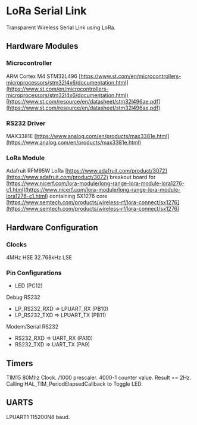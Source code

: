 # LoRa Serial Link
Transparent Wireless Serial Link using LoRa.


## Hardware Modules

### Microcontroller 
ARM Cortex M4 STM32L496 [https://www.st.com/en/microcontrollers-microprocessors/stm32l4x6/documentation.html](https://www.st.com/en/microcontrollers-microprocessors/stm32l4x6/documentation.html)
 [https://www.st.com/resource/en/datasheet/stm32l496ae.pdf](https://www.st.com/resource/en/datasheet/stm32l496ae.pdf)

### RS232 Driver 
MAX3381E [https://www.analog.com/en/products/max3381e.html](https://www.analog.com/en/products/max3381e.html)

### LoRa Module 
Adafruit RFM95W LoRa [https://www.adafruit.com/product/3072](https://www.adafruit.com/product/3072) breakout board for [https://www.nicerf.com/lora-module/long-range-lora-module-lora1276-c1.html](https://www.nicerf.com/lora-module/long-range-lora-module-lora1276-c1.html) containing SX1276 core [https://www.semtech.com/products/wireless-rf/lora-connect/sx1276](https://www.semtech.com/products/wireless-rf/lora-connect/sx1276)


## Hardware Configuration

### Clocks
4MHz HSE
32.768kHz LSE

### Pin Configurations
+ LED (PC12)

Debug RS232 
+ LP_RS232_RXD => LPUART_RX (PB10)
+ LP_RS232_TXD => LPUART_TX (PB11)

Modem/Serial RS232
+ RS232_RXD => UART_RX (PA10)
+ RS232_TXD => UART_TX (PA9)

## Timers
TIM15 80Mhz Clock. /1000 prescaler. 4000-1 counter value. Result == 2Hz. 
Calling HAL_TIM_PeriodElapsedCallback to Toggle LED.

## UARTS
LPUART1 115200N8 baud.


 